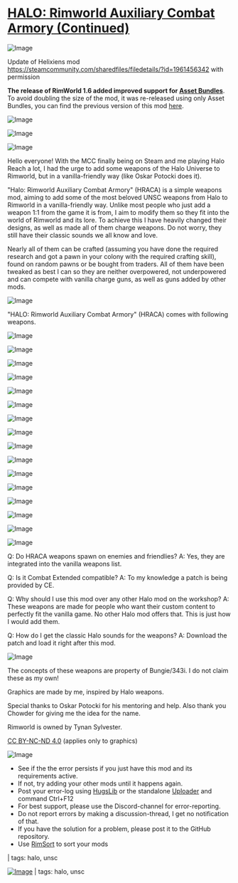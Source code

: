 # [HALO: Rimworld Auxiliary Combat Armory (Continued)](https://steamcommunity.com/sharedfiles/filedetails/?id=3498160244)

![Image](https://i.imgur.com/buuPQel.png)

Update of Helixiens mod https://steamcommunity.com/sharedfiles/filedetails/?id=1961456342
with permission

**The release of RimWorld 1.6 added improved support for [Asset Bundles](https://github.com/emipa606/AssetBuilder/blob/main/README.md)**.
To avoid doubling the size of the mod, it was re-released using only Asset Bundles, you can find the previous version of this mod [here](https://steamcommunity.com/sharedfiles/filedetails/?id=3435308436).

![Image](https://i.imgur.com/pufA0kM.png)
	
![Image](https://i.imgur.com/Z4GOv8H.png)

![Image](https://i.imgur.com/gUqRJQq.png)

Hello everyone!
With the MCC finally being on Steam and me playing Halo Reach a lot, I had the urge to add some weapons of the Halo Universe to Rimworld, but in a vanilla-friendly way (like Oskar Potocki does it).

"Halo: Rimworld Auxiliary Combat Armory" (HRACA) is a simple weapons mod, aiming to add some of the most beloved UNSC weapons from Halo to Rimworld in a vanilla-friendly way. Unlike most people who just add a weapon 1:1 from the game it is from, I aim to modify them so they fit into the world of Rimworld and its lore. To achieve this I have heavily changed their designs, as well as made all of them charge weapons. Do not worry, they still have their classic sounds we all know and love.

Nearly all of them can be crafted (assuming you have done the required research and got a pawn in your colony with the required crafting skill), found on random pawns or be bought from traders. All of them have been tweaked as best I can so they are neither overpowered, not underpowered and can compete with vanilla charge guns, as well as guns added by other mods.

![Image](https://i.imgur.com/rpsUpYG.png)

"HALO: Rimworld Auxiliary Combat Armory" (HRACA) comes with following weapons.

![Image](https://i.imgur.com/YaLWFCq.png)

![Image](https://i.imgur.com/hwbsnnZ.png)

![Image](https://i.imgur.com/bP9b4pQ.png)

![Image](https://i.imgur.com/kDkEI5W.png)

![Image](https://i.imgur.com/mv2l4V7.png)

![Image](https://i.imgur.com/Arbz20F.png)

![Image](https://i.imgur.com/yFGtOFK.png)

![Image](https://i.imgur.com/NCs3tC6.png)

![Image](https://i.imgur.com/Q1uWfMd.png)

![Image](https://i.imgur.com/I0o8dOO.png)

![Image](https://i.imgur.com/HSkN5Oq.png)

![Image](https://i.imgur.com/rJdnbrx.png)

![Image](https://i.imgur.com/Dqi5p64.png)

![Image](https://i.imgur.com/ous7C6y.png)

![Image](https://i.imgur.com/fKtSZMF.png)

![Image](https://i.imgur.com/6KijhOH.png)

Q: Do HRACA weapons spawn on enemies and friendlies?
A: Yes, they are integrated into the vanilla weapons list.

Q: Is it Combat Extended compatible?
A: To my knowledge a patch is being provided by CE.

Q: Why should I use this mod over any other Halo mod on the workshop?
A: These weapons are made for people who want their custom content to perfectly fit the vanilla game. No other Halo mod offers that. This is just how I would add them.

Q: How do I get the classic Halo sounds for the weapons?
A: Download the patch and load it right after this mod.

![Image](https://i.imgur.com/UOstAlO.png)

The concepts of these weapons are property of Bungie/343i. I do not claim these as my own!

Graphics are made by me, inspired by Halo weapons.

Special thanks to Oskar Potocki for his mentoring and help.
Also thank you Chowder for giving me the idea for the name.

Rimworld is owned by Tynan Sylvester.

[CC BY-NC-ND 4.0](https://creativecommons.org/licenses/by-nc-nd/4.0/) (applies only to graphics)

![Image](https://i.imgur.com/PwoNOj4.png)



-  See if the the error persists if you just have this mod and its requirements active.
-  If not, try adding your other mods until it happens again.
-  Post your error-log using [HugsLib](https://steamcommunity.com/workshop/filedetails/?id=818773962) or the standalone [Uploader](https://steamcommunity.com/sharedfiles/filedetails/?id=2873415404) and command Ctrl+F12
-  For best support, please use the Discord-channel for error-reporting.
-  Do not report errors by making a discussion-thread, I get no notification of that.
-  If you have the solution for a problem, please post it to the GitHub repository.
-  Use [RimSort](https://github.com/RimSort/RimSort/releases/latest) to sort your mods

  | tags:  halo,  unsc 

[![Image](https://img.shields.io/github/v/release/emipa606/HALORimworldAuxiliaryCombatArmory?label=latest%20version&style=plastic&color=9f1111&labelColor=black)](https://steamcommunity.com/sharedfiles/filedetails/changelog/3498160244) | tags:  halo,  unsc
